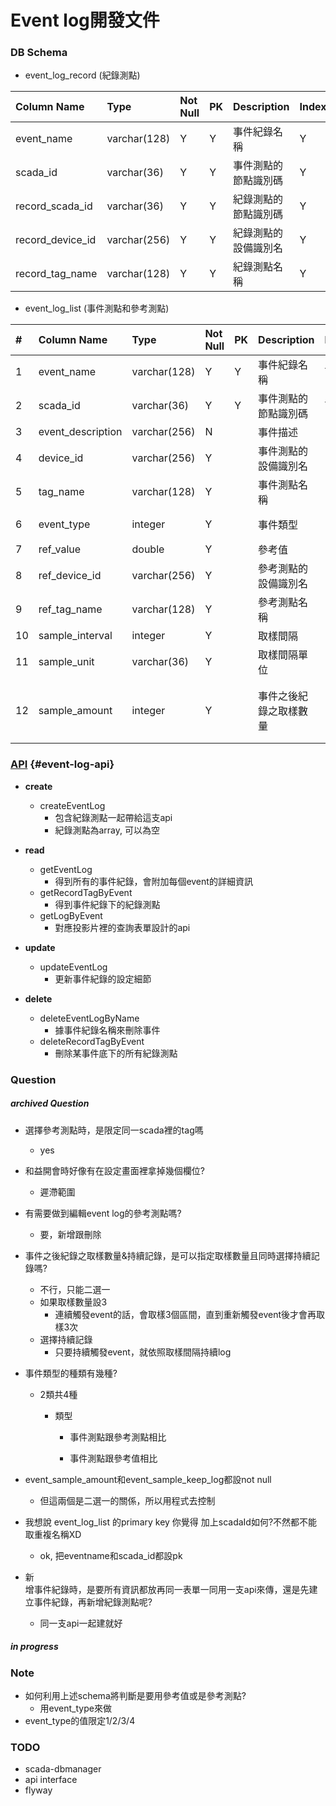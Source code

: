 # Event log開發文件

### DB Schema

* event\_log\_record \(紀錄測點\)

| Column Name | Type | Not Null | PK | Description | Index | Notes |
| :--- | :--- | :--- | :--- | :--- | :--- | :--- |
| event\_name | varchar\(128\) | Y | Y | 事件紀錄名稱 | Y |  |
| scada\_id | varchar\(36\) | Y | Y | 事件測點的節點識別碼 | Y |  |
| record\_scada\_id | varchar\(36\) | Y | Y | 紀錄測點的節點識別碼 | Y |  |
| record\_device\_id | varchar\(256\) | Y | Y | 紀錄測點的設備識別名 | Y |  |
| record\_tag\_name | varchar\(128\) | Y | Y | 紀錄測點名稱 | Y |  |

* event\_log\_list \(事件測點和參考測點\)

| \# | Column Name | Type | Not Null | PK | Description | Index | Notes |
| :--- | :--- | :--- | :--- | :--- | :--- | :--- | :--- |
| 1 | event\_name | varchar\(128\) | Y | Y | 事件紀錄名稱 | Y |  |
| 2 | scada\_id | varchar\(36\) | Y | Y | 事件測點的節點識別碼 | Y |  |
| 3 | event\_description | varchar\(256\) | N |  | 事件描述 |  |  |
| 4 | device\_id | varchar\(256\) | Y |  | 事件測點的設備識別名 |  |  |
| 5 | tag\_name | varchar\(128\) | Y |  | 事件測點名稱 |  |  |
| 6 | event\_type | integer | Y |  | 事件類型 |  | 值:{1,2,3,4} |
| 7 | ref\_value | double | Y |  | 參考值 |  |  |
| 8 | ref\_device\_id | varchar\(256\) | Y |  | 參考測點的設備識別名 |  |  |
| 9 | ref\_tag\_name | varchar\(128\) | Y |  | 參考測點名稱 |  |  |
| 10 | sample\_interval | integer | Y |  | 取樣間隔 |  |  |
| 11 | sample\_unit | varchar\(36\) | Y |  | 取樣間隔單位 |  |  |
| 12 | sample\_amount | integer | Y |  | 事件之後紀錄之取樣數量 |  | 值如果為0，代表「持續記錄」 |

### [API](#event-log-api) {#event-log-api}

* **create**

  * createEventLog
    * 包含紀錄測點一起帶給這支api
    * 紀錄測點為array, 可以為空

* **read**

  * getEventLog
    * 得到所有的事件紀錄，會附加每個event的詳細資訊
  * getRecordTagByEvent
    * 得到事件紀錄下的紀錄測點
  * getLogByEvent
    * 對應投影片裡的查詢表單設計的api

* **update**

  * updateEventLog
    * 更新事件紀錄的設定細節

* **delete**

  * deleteEventLogByName
    * 據事件紀錄名稱來刪除事件
  * deleteRecordTagByEvent
    * 刪除某事件底下的所有紀錄測點

### Question

##### archived Question

* 選擇參考測點時，是限定同一scada裡的tag嗎

  * yes

* 和益開會時好像有在設定畫面裡拿掉幾個欄位?

  * 遲滯範圍

* 有需要做到編輯event log的參考測點嗎?

  * 要，新增跟刪除

* 事件之後紀錄之取樣數量&持續記錄，是可以指定取樣數量且同時選擇持續記錄嗎?

  * 不行，只能二選一
  * 如果取樣數量設3
    * 連續觸發event的話，會取樣3個區間，直到重新觸發event後才會再取樣3次
  * 選擇持續記錄
    * 只要持續觸發event，就依照取樣間隔持續log

* 事件類型的種類有幾種?

  * 2類共4種

    * 類型

      * 事件測點跟參考測點相比

      * 事件測點跟參考值相比

* event\_sample\_amount和event\_sample\_keep\_log都設not null

  * 但這兩個是二選一的關係，所以用程式去控制

* 我想說 event\_log\_list 的primary key 你覺得 加上scadaId如何?不然都不能取重複名稱XD

  * ok, 把eventname和scada\_id都設pk

* 新  
  增事件紀錄時，是要所有資訊都放再同一表單一同用一支api來傳，還是先建立事件紀錄，再新增紀錄測點呢?

  * 同一支api一起建就好

##### in progress

### Note

* 如何利用上述schema將判斷是要用參考值或是參考測點?
  * 用event\_type來做
* event\_type的值限定1/2/3/4

### TODO

* scada-dbmanager
* api interface
* flyway

### 



